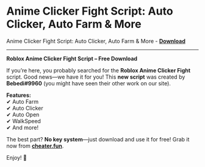 <h1>Anime Clicker Fight Script: Auto Clicker, Auto Farm &amp; More</h1>

Anime Clicker Fight Script: Auto Clicker, Auto Farm &amp; More - **[Download](https://www.dlgram.com/public/files/api.php?shortened=CVKrvJ)**


<hr>


**Roblox Anime Clicker Fight Script – Free Download**  

If you’re here, you probably searched for the **Roblox Anime Clicker Fight** script. Good news—we have it for you! This **new script** was created by **Bebedi#9960** (you might have seen their other work on our site).  

**Features:**  
✔ Auto Farm  
✔ Auto Clicker  
✔ Auto Open  
✔ WalkSpeed  
✔ And more!  

The best part? **No key system**—just download and use it for free! Grab it now from **[cheater.fun](https://cheater.fun)**.  

Enjoy! 🚀